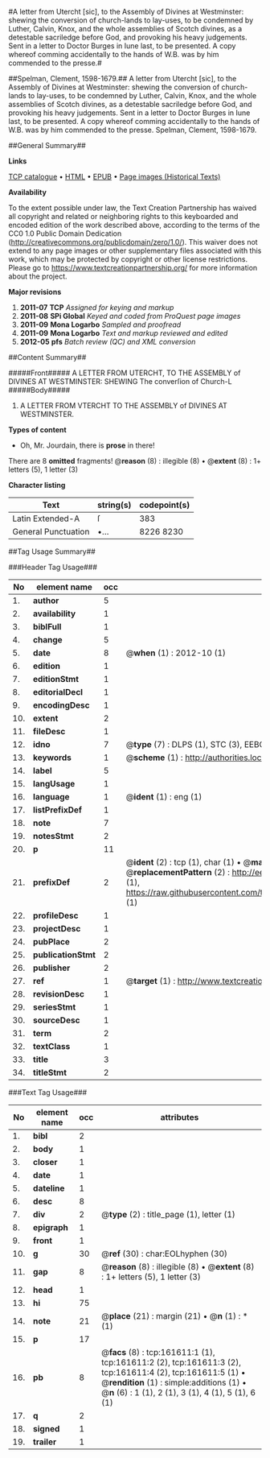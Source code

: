 #A letter from Utercht [sic], to the Assembly of Divines at Westminster: shewing the conversion of church-lands to lay-uses, to be condemned by Luther, Calvin, Knox, and the whole assemblies of Scotch divines, as a detestable sacriledge before God, and provoking his heavy judgements. Sent in a letter to Doctor Burges in Iune last, to be presented. A copy whereof comming accidentally to the hands of W.B. was by him commended to the presse.#

##Spelman, Clement, 1598-1679.##
A letter from Utercht [sic], to the Assembly of Divines at Westminster: shewing the conversion of church-lands to lay-uses, to be condemned by Luther, Calvin, Knox, and the whole assemblies of Scotch divines, as a detestable sacriledge before God, and provoking his heavy judgements. Sent in a letter to Doctor Burges in Iune last, to be presented. A copy whereof comming accidentally to the hands of W.B. was by him commended to the presse.
Spelman, Clement, 1598-1679.

##General Summary##

**Links**

[TCP catalogue](http://www.ota.ox.ac.uk/tcp/)  • 
[HTML](http://tei.it.ox.ac.uk/tcp/Texts-HTML/free/A93/A93653.html)  • 
[EPUB](http://tei.it.ox.ac.uk/tcp/Texts-EPUB/free/A93/A93653.epub) • 
[Page images (Historical Texts)](https://historicaltexts.jisc.ac.uk/eebo-99863512e)

**Availability**

To the extent possible under law, the Text Creation Partnership has waived all copyright and related or neighboring rights to this keyboarded and encoded edition of the work described above, according to the terms of the CC0 1.0 Public Domain Dedication (http://creativecommons.org/publicdomain/zero/1.0/). This waiver does not extend to any page images or other supplementary files associated with this work, which may be protected by copyright or other license restrictions. Please go to https://www.textcreationpartnership.org/ for more information about the project.

**Major revisions**

1. __2011-07__ __TCP__ *Assigned for keying and markup*
1. __2011-08__ __SPi Global__ *Keyed and coded from ProQuest page images*
1. __2011-09__ __Mona Logarbo__ *Sampled and proofread*
1. __2011-09__ __Mona Logarbo__ *Text and markup reviewed and edited*
1. __2012-05__ __pfs__ *Batch review (QC) and XML conversion*

##Content Summary##

#####Front#####
A LETTER FROM UTERCHT, TO THE ASSEMBLY of DIVINES AT WESTMINSTER: SHEWING The converſion of Church-L
#####Body#####

1. A LETTER FROM VTERCHT TO THE ASSEMBLY of DIVINES AT WESTMINSTER.

**Types of content**

  * Oh, Mr. Jourdain, there is **prose** in there!

There are 8 **omitted** fragments! 
 @__reason__ (8) : illegible (8)  •  @__extent__ (8) : 1+ letters (5), 1 letter (3)

**Character listing**


|Text|string(s)|codepoint(s)|
|---|---|---|
|Latin Extended-A|ſ|383|
|General Punctuation|•…|8226 8230|

##Tag Usage Summary##

###Header Tag Usage###

|No|element name|occ|attributes|
|---|---|---|---|
|1.|__author__|5||
|2.|__availability__|1||
|3.|__biblFull__|1||
|4.|__change__|5||
|5.|__date__|8| @__when__ (1) : 2012-10 (1)|
|6.|__edition__|1||
|7.|__editionStmt__|1||
|8.|__editorialDecl__|1||
|9.|__encodingDesc__|1||
|10.|__extent__|2||
|11.|__fileDesc__|1||
|12.|__idno__|7| @__type__ (7) : DLPS (1), STC (3), EEBO-CITATION (1), PROQUEST (1), VID (1)|
|13.|__keywords__|1| @__scheme__ (1) : http://authorities.loc.gov/ (1)|
|14.|__label__|5||
|15.|__langUsage__|1||
|16.|__language__|1| @__ident__ (1) : eng (1)|
|17.|__listPrefixDef__|1||
|18.|__note__|7||
|19.|__notesStmt__|2||
|20.|__p__|11||
|21.|__prefixDef__|2| @__ident__ (2) : tcp (1), char (1)  •  @__matchPattern__ (2) : ([0-9\-]+):([0-9IVX]+) (1), (.+) (1)  •  @__replacementPattern__ (2) : http://eebo.chadwyck.com/downloadtiff?vid=$1&page=$2 (1), https://raw.githubusercontent.com/textcreationpartnership/Texts/master/tcpchars.xml#$1 (1)|
|22.|__profileDesc__|1||
|23.|__projectDesc__|1||
|24.|__pubPlace__|2||
|25.|__publicationStmt__|2||
|26.|__publisher__|2||
|27.|__ref__|1| @__target__ (1) : http://www.textcreationpartnership.org/docs/. (1)|
|28.|__revisionDesc__|1||
|29.|__seriesStmt__|1||
|30.|__sourceDesc__|1||
|31.|__term__|2||
|32.|__textClass__|1||
|33.|__title__|3||
|34.|__titleStmt__|2||


###Text Tag Usage###

|No|element name|occ|attributes|
|---|---|---|---|
|1.|__bibl__|2||
|2.|__body__|1||
|3.|__closer__|1||
|4.|__date__|1||
|5.|__dateline__|1||
|6.|__desc__|8||
|7.|__div__|2| @__type__ (2) : title_page (1), letter (1)|
|8.|__epigraph__|1||
|9.|__front__|1||
|10.|__g__|30| @__ref__ (30) : char:EOLhyphen (30)|
|11.|__gap__|8| @__reason__ (8) : illegible (8)  •  @__extent__ (8) : 1+ letters (5), 1 letter (3)|
|12.|__head__|1||
|13.|__hi__|75||
|14.|__note__|21| @__place__ (21) : margin (21)  •  @__n__ (1) : * (1)|
|15.|__p__|17||
|16.|__pb__|8| @__facs__ (8) : tcp:161611:1 (1), tcp:161611:2 (2), tcp:161611:3 (2), tcp:161611:4 (2), tcp:161611:5 (1)  •  @__rendition__ (1) : simple:additions (1)  •  @__n__ (6) : 1 (1), 2 (1), 3 (1), 4 (1), 5 (1), 6 (1)|
|17.|__q__|2||
|18.|__signed__|1||
|19.|__trailer__|1||
